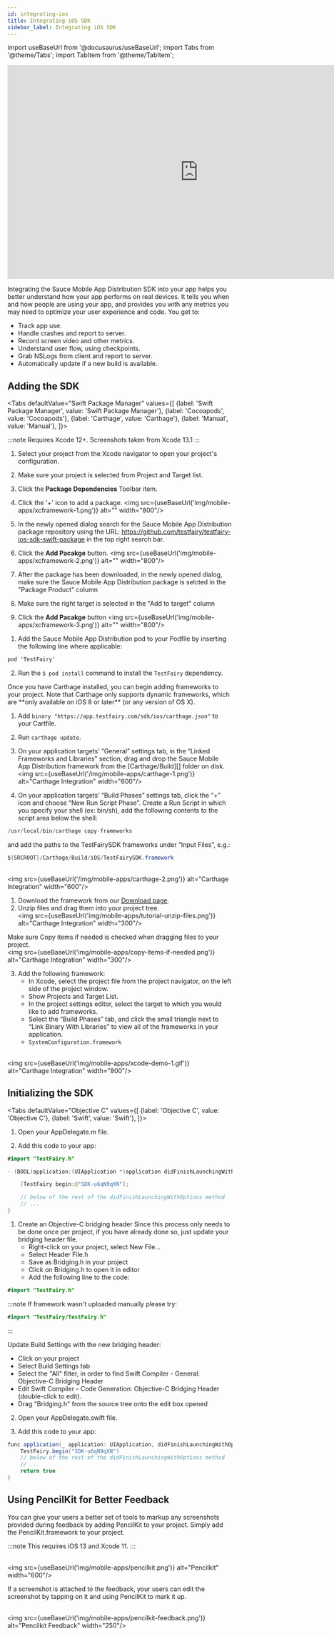 ```yaml
---
id: integrating-ios
title: Integrating iOS SDK
sidebar_label: Integrating iOS SDK
---
```


import useBaseUrl from '@docusaurus/useBaseUrl';
import Tabs from '@theme/Tabs';
import TabItem from '@theme/TabItem';


<iframe width="854" height="480" src="https://www.youtube.com/embed/DhRX5UukvPM" frameborder="0" allow="autoplay; encrypted-media" allowfullscreen></iframe>

Integrating the Sauce Mobile App Distribution SDK into your app helps you better understand how your app performs on real devices. It tells you when and how people are using your app, and provides you with any metrics you may need to optimize your user experience and code.
You get to:

* Track app use.
* Handle crashes and report to server.
* Record screen video and other metrics.
* Understand user flow, using checkpoints.
* Grab NSLogs from client and report to server.
* Automatically update if a new build is available.

## Adding the SDK


<Tabs
defaultValue="Swift Package Manager"
values={[
{label: 'Swift Package Manager', value: 'Swift Package Manager'},
{label: 'Cocoapods', value: 'Cocoapods'},
{label: 'Carthage', value: 'Carthage'},
{label: 'Manual', value: 'Manual'},
]}>

<TabItem value="Swift Package Manager">

:::note
Requires Xcode 12+. Screenshots taken from Xcode 13.1
:::

1. Select your project from the Xcode navigator to open your project's configuration.
2. Make sure your project is selected from Project and Target list.
3. Click the **Package Dependencies** Toolbar item.
4. Click the '+' icon to add a package.
<img src={useBaseUrl('img/mobile-apps/xcframework-1.png')} alt="" width="800"/>

1. In the newly opened dialog search for the Sauce Mobile App Distribution package repository using the URL: https://github.com/testfairy/testfairy-ios-sdk-swift-package in the top right search bar.
2. Click the **Add Pacakge** button.
<img src={useBaseUrl('img/mobile-apps/xcframework-2.png')} alt="" width="800"/>

1. After the package has been downloaded, in the newly opened dialog, make sure the Sauce Mobile App Distribution package is selcted in the "Package Product" column
2. Make sure the right target is selected in the "Add to target" column
3. Click the **Add Pacakge** button
<img src={useBaseUrl('img/mobile-apps/xcframework-3.png')} alt="" width="800"/>

</TabItem>
<TabItem value="Cocoapods">

1. Add the Sauce Mobile App Distribution pod to your Podfile by inserting the following line where applicable:
```java
pod 'TestFairy'
```           
2. Run the `$ pod install` command to install the `TestFairy` dependency.



</TabItem>

<TabItem value="Carthage">
Once you have Carthage installed, you can begin adding frameworks to your project. Note that Carthage only supports dynamic frameworks, which are **only available on iOS 8 or later** (or any version of OS X).

1. Add `binary "https://app.testfairy.com/sdk/ios/carthage.json"` to your Cartfile.
2. Run `carthage update`.
3. On your application targets’ “General” settings tab, in the “Linked Frameworks and Libraries” section, drag and drop the Sauce Mobile App Distribution framework from the [Carthage/Build][] folder on disk.
<br/><img src={useBaseUrl('/img/mobile-apps/carthage-1.png')} alt="Carthage Integration" width="600"/>

4. On your application targets’ “Build Phases” settings tab, click the “+” icon and choose “New Run Script Phase”. Create a Run Script in which you specify your shell (ex: bin/sh), add the following contents to the script area below the shell:
```java
/usr/local/bin/carthage copy-frameworks
```           
and add the paths to the TestFairySDK frameworks under “Input Files”, e.g.:
```java
${SRCROOT}/Carthage/Build/iOS/TestFairySDK.framework
``` 
<br/><img src={useBaseUrl('/img/mobile-apps/carthage-2.png')} alt="Carthage Integration" width="600"/>             
</TabItem>

<TabItem value="Manual">

1. Download the framework from our [Download page](https://app.testfairy.com/sdk/ios/).
2. Unzip files and drag them into your project tree.
<br/><img src={useBaseUrl('img/mobile-apps/tutorial-unzip-files.png')} alt="Carthage Integration" width="300"/>  

Make sure Copy items if needed is checked when dragging files to your project.
<br/><img src={useBaseUrl('img/mobile-apps/copy-items-if-needed.png')} alt="Carthage Integration" width="300"/>


3. Add the following framework:
   * In Xcode, select the project file from the project navigator, on the left side of the project window. 
   * Show Projects and Target List.
   * In the project settings editor, select the target to which you would like to add frameworks.
   * Select the “Build Phases” tab, and click the small triangle next to “Link Binary With Libraries” to view all of the frameworks in your application.
   * `SystemConfiguration.framework`

  <br/><img src={useBaseUrl('img/mobile-apps/xcode-demo-1.gif')} alt="Carthage Integration" width="800"/>

           
</TabItem>
</Tabs>

## Initializing the SDK

<Tabs
defaultValue="Objective C"
values={[
{label: 'Objective C', value: 'Objective C'},
{label: 'Swift', value: 'Swift'},
]}>

<TabItem value="Objective C">

1. Open your AppDelegate.m file.

2. Add this code to your app:
```java
#import "TestFairy.h"

- (BOOL)application:(UIApplication *)application didFinishLaunchingWithOptions:(NSDictionary *)launchOptions {

	[TestFairy begin:@"SDK-u6qN9qXN"];

	// below of the rest of the didFinishLaunchingWithOptions method
	// ...
}
```
</TabItem>
<TabItem value="Swift">

1. Create an Objective-C bridging header
   Since this process only needs to be done once per project, if you have already done so, just update your bridging header file.
   * Right-click on your project, select New File...
   * Select Header File.h
   * Save as Bridging.h in your project
   * Click on Bridging.h to open it in editor
   * Add the following line to the code:

```java
#import "TestFairy.h"
```
:::note
If framework wasn't uploaded manually please try:
```java
#import "TestFairy/TestFairy.h"
```
:::

Update Build Settings with the new bridging header:
* Click on your project
* Select Build Settings tab
* Select the "All" filter, in order to find Swift Compiler - General: Objective-C Bridging Header
* Edit Swift Compiler - Code Generation: Objective-C Bridging Header (double-click to edit).
* Drag "Bridging.h" from the source tree onto the edit box opened

2. Open your AppDelegate.swift file.

3. Add this code to your app:

```java
func application(_ application: UIApplication, didFinishLaunchingWithOptions launchOptions: [UIApplicationLaunchOptionsKey: Any]?) -> Bool {
	TestFairy.begin("SDK-u6qN9qXN")
	// below of the rest of the didFinishLaunchingWithOptions method
	// ...
	return true
}
```	

</TabItem>
</Tabs>

## Using PencilKit for Better Feedback
You can give your users a better set of tools to markup any screenshots provided during feedback by adding PencilKit to your project. Simply add the PencilKit.framework to your project.

:::note
This requires iOS 13 and Xcode 11.
:::

<br/><img src={useBaseUrl('img/mobile-apps/pencilkit.png')} alt="Pencilkit" width="600"/>

If a screenshot is attached to the feedback, your users can edit the screenshot by tapping on it and using PencilKit to mark it up.

<br/><img src={useBaseUrl('img/mobile-apps/pencilkit-feedback.png')} alt="Pencilkit Feedback" width="250"/>